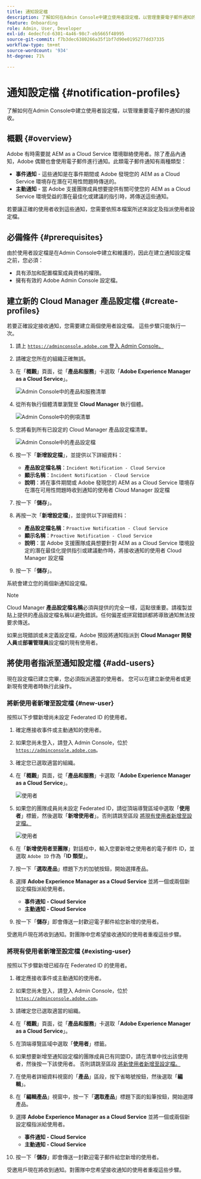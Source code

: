```yaml
---
title: 通知設定檔
description: 了解如何在Admin Console中建立使用者設定檔，以管理重要電子郵件通知的接收。
feature: Onboarding
role: Admin, User, Developer
exl-id: 4edecfcd-6301-4a46-98c7-eb5665f48995
source-git-commit: f7b3dec6380266a35f1bf7d90e0195277dd37335
workflow-type: tm+mt
source-wordcount: '934'
ht-degree: 71%

---
```



# 通知設定檔 {#notification-profiles}

了解如何在Admin Console中建立使用者設定檔，以管理重要電子郵件通知的接收。

## 概觀 {#overview}

Adobe 有時需要就 AEM as a Cloud Service 環境聯絡使用者。除了產品內通知，Adobe 偶爾也會使用電子郵件進行通知。此類電子郵件通知有兩種類型：

* **事件通知** - 這些通知是在事件期間或 Adobe 發現您的 AEM as a Cloud Service 環境存在潛在可用性問題時傳送的。
* **主動通知** - 當 Adobe 支援團隊成員想要提供有關可使您的 AEM as a Cloud Service 環境受益的潛在最佳化或建議的指引時，將傳送這些通知。

若要讓正確的使用者收到這些通知，您需要依照本檔案所述來設定及指派使用者設定檔。

## 必備條件 {#prerequisites}

由於使用者設定檔是在Admin Console中建立和維護的，因此在建立通知設定檔之前，您必須：

* 具有添加和配置檔案成員資格的權限。
* 擁有有效的 Adobe Admin Console 設定檔。

## 建立新的 Cloud Manager 產品設定檔 {#create-profiles}

若要正確設定接收通知，您需要建立兩個使用者設定檔。 這些步驟只能執行一次。

1. 請上 [`https://adminconsole.adobe.com` 登入 Admin Console。](https://adminconsole.adobe.com)

1. 請確定您所在的組織正確無誤。

1. 在「**概觀**」頁面，從「**產品和服務**」卡選取「**Adobe Experience Manager as a Cloud Service**」。

   ![Admin Console中的產品和服務清單](assets/products_services.png)

1. 從所有執行個體清單瀏覽至 **Cloud Manager** 執行個體。

   ![Admin Console中的例項清單](assets/cloud_manager_instance.png)

1. 您將看到所有已設定的 Cloud Manager 產品設定檔清單。

   ![Admin Console中的產品設定檔](assets/cloud_manager_profiles.png)

1. 按一下「**新增設定檔**」，並提供以下詳細資料：

   * **產品設定檔名稱**：`Incident Notification - Cloud Service`
   * **顯示名稱**：`Incident Notification - Cloud Service`
   * **說明**：將在事件期間或 Adobe 發現您的 AEM as a Cloud Service 環境存在潛在可用性問題時收到通知的使用者 Cloud Manager 設定檔

1. 按一下「**儲存**」。

1. 再按一次「**新增設定檔**」，並提供以下詳細資料：

   * **產品設定檔名稱**：`Proactive Notification - Cloud Service`
   * **顯示名稱**：`Proactive Notification - Cloud Service`
   * **說明**：當 Adobe 支援團隊成員想要針對 AEM as a Cloud Service 環境設定的潛在最佳化提供指引或建議動作時，將接收通知的使用者 Cloud Manager 設定檔

1. 按一下「**儲存**」。

系統會建立您的兩個新通知設定檔。

>[!NOTE]
>
>Cloud Manager **產品設定檔名稱**&#x200B;必須與提供的完全一樣，這點很重要。請複製並貼上提供的產品設定檔名稱以避免錯誤。任何偏差或拼寫錯誤都將導致通知無法按要求傳送。
>
>如果出現錯誤或未定義設定檔，Adobe 預設將通知指派到 **Cloud Manager 開發人員**&#x200B;或&#x200B;**部署管理員**&#x200B;設定檔的現有使用者。

## 將使用者指派至通知設定檔 {#add-users}

現在設定檔已建立完畢，您必須指派適當的使用者。 您可以在建立新使用者或更新現有使用者時執行此操作。

### 將新使用者新增至設定檔 {#new-user}

按照以下步驟新增尚未設定 Federated ID 的使用者。

1. 確定應接收事件或主動通知的使用者。

1. 如果您尚未登入，請登入 Admin Console，位於 [`https://adminconsole.adobe.com`](https://adminconsole.adobe.com)。

1. 確定您已選取適當的組織。

1. 在「**概觀**」頁面，從「**產品和服務**」卡選取「**Adobe Experience Manager as a Cloud Service**」。

   ![使用者](assets/product_services.png)

1. 如果您的團隊成員尚未設定 Federated ID，請從頂端導覽區域中選取「**使用者**」標籤，然後選取「**新增使用者**」。否則請跳至區段 [將現有使用者新增至設定檔。](#existing-users)

   ![使用者](assets/cloud_manager_add_user.png)

1. 在「**新增使用者至團隊**」對話框中，輸入您要新增之使用者的電子郵件 ID，並選取 `Adobe ID` 作為「**ID 類型**」。

1. 按一下「**選取產品**」標題下方的加號按鈕，開始選擇產品。

1. 選擇 **Adobe Experience Manager as a Cloud Service** 並將一個或兩個新設定檔指派給使用者。

   * **事件通知 - Cloud Service**
   * **主動通知 - Cloud Service**

1. 按一下「**儲存**」即會傳送一封歡迎電子郵件給您新增的使用者。

受邀用戶現在將收到通知。對團隊中您希望接收通知的使用者重複這些步驟。

### 將現有使用者新增至設定檔 {#existing-user}

按照以下步驟新增已經存在 Federated ID 的使用者。

1. 確定應接收事件或主動通知的使用者。

1. 如果您尚未登入，請登入 Admin Console，位於 [`https://adminconsole.adobe.com`](https://adminconsole.adobe.com)。

1. 請確定您已選取適當的組織。

1. 在「**概觀**」頁面，從「**產品和服務**」卡選取「**Adobe Experience Manager as a Cloud Service**」。

1. 在頂端導覽區域中選取「**使用者**」標籤。

1. 如果想要新增至通知設定檔的團隊成員已有同盟ID，請在清單中找出該使用者，然後按一下該使用者。 否則請跳至區段 [將新使用者新增至設定檔。](#add-user)

1. 在使用者詳細資料視窗的「**產品**」區段，按下省略號按鈕，然後選取「**編輯**」。

1. 在「**編輯產品**」視窗中，按一下「**選取產品**」標題下面的鉛筆按鈕，開始選擇產品。

1. 選擇 **Adobe Experience Manager as a Cloud Service** 並將一個或兩個新設定檔指派給使用者。

   * **事件通知 - Cloud Service**
   * **主動通知 - Cloud Service**

1. 按一下「**儲存**」即會傳送一封歡迎電子郵件給您新增的使用者。

受邀用戶現在將收到通知。對團隊中您希望接收通知的使用者重複這些步驟。
